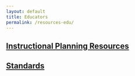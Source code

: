 ```yaml
---
layout: default
title: Educators
permalink: /resources-edu/
---
```


## [Instructional Planning Resources](/edu-iprs)

## [Standards](/edu-standards)